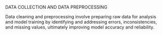 DATA COLLECTION AND DATA PREPROCESSING





Data cleaning and preprocessing  involve preparing raw data for analysis and model training by identifying and addressing errors, inconsistencies, and missing values, ultimately improving model accuracy and reliability. 

